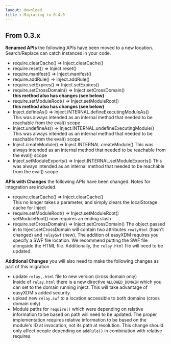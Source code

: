 ```yaml
---
layout: download
title : Migrating to 0.4.0
---
```


## From 0.3.x
**Renamed APIs** the following APIs have been moved to a new location. Search/Replace can catch instances in your code.

* require.clearCache() => Inject.clearCache()
* require.reset() => Inject.reset()
* require.manifest() => Inject.manifest()
* require.addRule() => Inject.addRule()
* require.setExpires() => Inject.setExpires()
* require.setCrossDomain() => Inject.setCrossDomain()  
  **this method also has changes (see below)**
* require.setModuleRoot() => Inject.setModuleRoot()  
  **this method also has changes (see below)**
* Inject.defineAs() => Inject.INTERNAL.defineExecutingModuleAs()  
  This was always intended as an internal method that needed to be reachable from the eval() scope
* Inject.undefineAs() => Inject.INTERNAL.undefineExecutingModule()  
  This was always intended as an internal method that needed to be reachable from the eval() scope
* Inject.createModule() => Inject.INTERNAL.createModule()
  This was always intended as an internal method that needed to be reachable from the eval() scope
* Inject.setModuleExports() => Inject.INTERNAL.setModuleExports()
  This was always intended as an internal method that needed to be reachable from the eval() scope

**APIs with Changes** the following APIs have been changed. Notes for integration are included.

* require.clearCache() => Inject.clearCache()  
  This no longer takes a parameter, and simply clears the localStorage cache for Inject
* require.setModuleRoot() => Inject.setModuleRoot()  
  setModuleRoot() now requires an ending slash
* require.setCrossDomain() => Inject.setCrossDomain()
  The object passed in to Inject.setCrossDomain will contain two attributes `realyHtml` (hasn't changed) and `relaySwf` (new). The addition of easyXDM requires you specify a SWF file location. We recommend putting the SWF file alongside the HTML file. Additionally, the `relay.html` file will need to be updated.

**Additional Changes** you will also need to make the following changes as part of this migration

* update `relay,.html` file to new version (cross domain only)  
  Inside of `relay.html` there is a new directive `ALLOWED_DOMAIN` which you can set to the domain running inject. This will take advantage of easyXDM's added security.
* upload new `relay.swf` to a location accessible to both domains (cross domain only)
* Module paths for `require()` which were depending on relative information to be based on path will need to be updated. The proper implementation requires relative information to be based on the module's ID at invocation, not its path at resolution. This change should only affect people depending on `addRule()` in combination with relative requires.